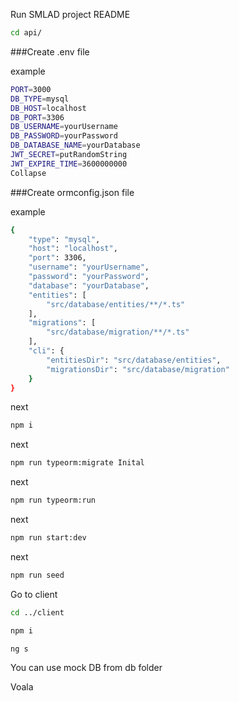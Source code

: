 Run SMLAD project README

```bash
cd api/
```

###Create .env file 

example
```bash
PORT=3000
DB_TYPE=mysql
DB_HOST=localhost
DB_PORT=3306
DB_USERNAME=yourUsername
DB_PASSWORD=yourPassword
DB_DATABASE_NAME=yourDatabase
JWT_SECRET=putRandomString
JWT_EXPIRE_TIME=3600000000
Collapse
```

###Create ormconfig.json file

example 

```bash
{
    "type": "mysql",
    "host": "localhost",
    "port": 3306,
    "username": "yourUsername",
    "password": "yourPassword",
    "database": "yourDatabase",
    "entities": [
        "src/database/entities/**/*.ts"
    ],
    "migrations": [
        "src/database/migration/**/*.ts"
    ],
    "cli": {
        "entitiesDir": "src/database/entities",
        "migrationsDir": "src/database/migration"
    }
}
```
next 
```bash
npm i
```
next
```bash
npm run typeorm:migrate Inital 
```
next
```bash
npm run typeorm:run
```
next
```bash
npm run start:dev
```

next
```bash
npm run seed
```

Go to client 
```bash
cd ../client 
```

```bash
npm i 
```

```bash
ng s 
```

You can use mock DB from db folder

Voala 





